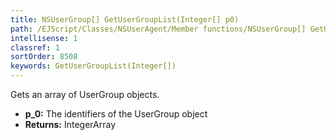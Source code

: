 ```yaml
---
title: NSUserGroup[] GetUserGroupList(Integer[] p0)
path: /EJScript/Classes/NSUserAgent/Member functions/NSUserGroup[] GetUserGroupList(Integer[] p_0)
intellisense: 1
classref: 1
sortOrder: 8508
keywords: GetUserGroupList(Integer[])
---
```


Gets an array of UserGroup objects.



* **p_0:** The identifiers of the UserGroup object
* **Returns:** IntegerArray


